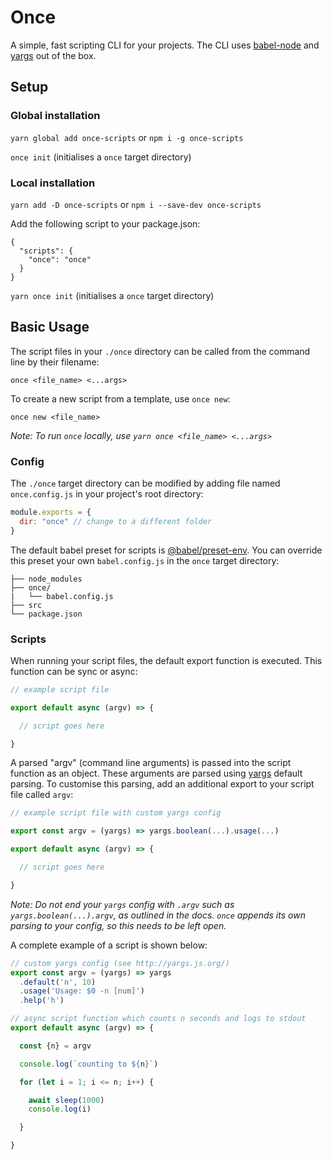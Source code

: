 # Once
A simple, fast scripting CLI for your projects. The CLI uses [babel-node](https://babeljs.io/docs/en/babel-node) and [yargs](http://yargs.js.org/) out of the box.

## Setup

### Global installation

`yarn global add once-scripts`
or
`npm i -g once-scripts`

`once init` (initialises a `once` target directory)

### Local installation

`yarn add -D once-scripts`
or
`npm i --save-dev once-scripts`

Add the following script to your package.json:

```
{
  "scripts": {
    "once": "once"
  }
}
```

`yarn once init` (initialises a `once` target directory)

## Basic Usage

The script files in your `./once` directory can be called from the command line by their filename:

`once <file_name> <...args>`

To create a new script from a template, use `once new`:

`once new <file_name>`

_Note: To run `once` locally, use `yarn once <file_name> <...args>`_

### Config

The `./once` target directory can be modified by adding file named `once.config.js` in your project's root directory: 

```javascript
module.exports = {
  dir: "once" // change to a different folder
}
```

The default babel preset for scripts is [@babel/preset-env](https://babeljs.io/docs/en/babel-preset-env). You can override this preset your own `babel.config.js` in the `once` target directory:

```
├── node_modules
├── once/
|   └── babel.config.js
├── src
└── package.json
```

### Scripts
When running your script files, the default export function is executed. This function can be sync or async:

```javascript
// example script file

export default async (argv) => {

  // script goes here

}

```

A parsed "argv" (command line arguments) is passed into the script function as an object. These arguments are parsed using [yargs](http://yargs.js.org/) default parsing. To customise this parsing, add an additional export to your script file called `argv`:

```javascript
// example script file with custom yargs config

export const argv = (yargs) => yargs.boolean(...).usage(...)

export default async (argv) => {

  // script goes here

}
```

_Note: Do not end your `yargs` config with `.argv` such as `yargs.boolean(...).argv`, as outlined in the docs. `once` appends its own parsing to your config, so this needs to be left open._

A complete example of a script is shown below:

```javascript
// custom yargs config (see http://yargs.js.org/)
export const argv = (yargs) => yargs
  .default('n', 10)
  .usage('Usage: $0 -n [num]')
  .help('h')

// async script function which counts n seconds and logs to stdout
export default async (argv) => {

  const {n} = argv

  console.log(`counting to ${n}`)

  for (let i = 1; i <= n; i++) {

    await sleep(1000)
    console.log(i)

  }

}
```
